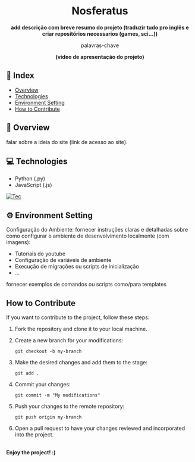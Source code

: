 <h1 align="center">Nosferatus</h1>


<div align="center">
  <strong> add descrição com breve resumo do projeto (traduzir tudo pro inglês e criar repositórios necessarios (games, sci...)) </strong>
</div>

<div align="center">
  <p>palavras-chave</p>
  <p></p>
</div>

<div align="center">
  <strong> (vídeo de apresentação do projeto) </strong>
</div>

## 📖 Index

- [Overview](#overview)
- [Technologies](#technologies)
- [Environment Setting](#environment-setting)
- [How to Contribute](#how-to-contribute)

## 🔭 Overview

falar sobre a ideia do site (link de acesso ao site).

## 💻 Technologies

- Python (.py)
- JavaScript (.js)

[![Tec](https://skillicons.dev/icons?i=html,css,js,py)](https://skillicons.dev)

## ⚙️ Environment Setting

Configuração do Ambiente: fornecer instruções claras e detalhadas sobre como configurar o ambiente de desenvolvimento localmente (com imagens):

- Tutoriais do youtube
- Configuração de variáveis de ambiente
- Execução de migrações ou scripts de inicialização
- ...

fornecer exemplos de comandos ou scripts como/para templates

## How to Contribute

If you want to contribute to the project, follow these steps:

1. Fork the repository and clone it to your local machine.

2. Create a new branch for your modifications:
   ```
   git checkout -b my-branch
   ```
3. Make the desired changes and add them to the stage:
   ```
   git add .
   ```
4. Commit your changes:
   ```
   git commit -m "My modifications"
   ```
5. Push your changes to the remote repository:
   ```
   git push origin my-branch
   ```
6. Open a pull request to have your changes reviewed and incorporated into the project.

<b><br>Enjoy the project!  :) </br></b>
